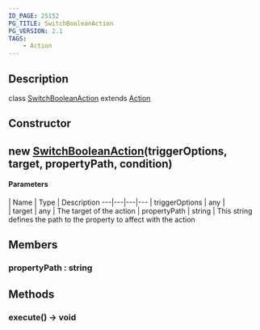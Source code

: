 ```yaml
---
ID_PAGE: 25152
PG_TITLE: SwitchBooleanAction
PG_VERSION: 2.1
TAGS:
    - Action
---
```

## Description

class [SwitchBooleanAction](/classes/2.3/SwitchBooleanAction) extends [Action](/classes/2.3/Action)



## Constructor

##  new [SwitchBooleanAction](/classes/2.3/SwitchBooleanAction)(triggerOptions, target, propertyPath, condition)



#### Parameters
 | Name | Type | Description
---|---|---|---
 | triggerOptions | any |   
 | target | any |   The target of the action
 | propertyPath | string |   This string defines the path to the property to affect with the action
## Members

### propertyPath : string



## Methods

### execute() &rarr; void


